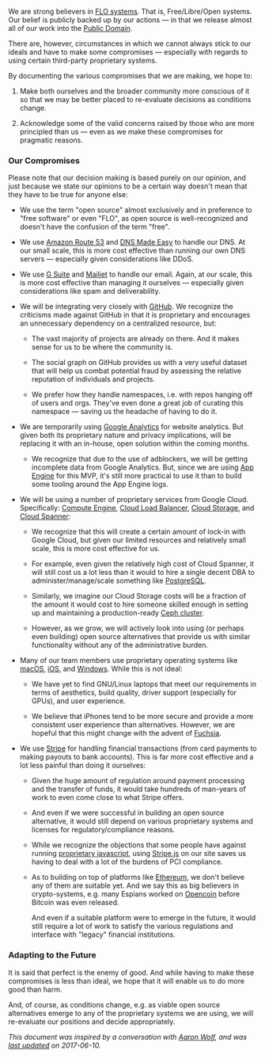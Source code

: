 We are strong believers in [FLO systems]. That is, Free/Libre/Open systems. Our
belief is publicly backed up by our actions — in that we release almost all of
our work into the [Public Domain].

There are, however, circumstances in which we cannot always stick to our ideals
and have to make some compromises — especially with regards to using certain
third-party proprietary systems.

By documenting the various compromises that we are making, we hope to:

1. Make both ourselves and the broader community more conscious of it so that we
   may be better placed to re-evaluate decisions as conditions change.

2. Acknowledge some of the valid concerns raised by those who are more principled
   than us — even as we make these compromises for pragmatic reasons.

### Our Compromises

Please note that our decision making is based purely on our opinion, and just
because we state our opinions to be a certain way doesn't mean that they have to
be true for anyone else:

* We use the term "open source" almost exclusively and in preference to "free
  software" or even "FLO", as open source is well-recognized and doesn't have
  the confusion of the term "free".

* We use [Amazon Route 53] and [DNS Made Easy] to handle our DNS. At our small
  scale, this is more cost effective than running our own DNS servers —
  especially given considerations like DDoS.

* We use [G Suite] and [Mailjet] to handle our email. Again, at our scale, this
  is more cost effective than managing it ourselves — especially given
  considerations like spam and deliverability.

* We will be integrating very closely with [GitHub]. We recognize the criticisms
  made against GitHub in that it is proprietary and encourages an unnecessary
  dependency on a centralized resource, but:

  * The vast majority of projects are already on there. And it makes sense for
    us to be where the community is.

  * The social graph on GitHub provides us with a very useful dataset that will
    help us combat potential fraud by assessing the relative reputation of
    individuals and projects.

  * We prefer how they handle namespaces, i.e. with repos hanging off of users
    and orgs. They've even done a great job of curating this namespace — saving
    us the headache of having to do it.

* We are temporarily using [Google Analytics] for website analytics. But given
  both its proprietary nature and privacy implications, will be replacing it
  with an in-house, open solution within the coming months.

  * We recognize that due to the use of adblockers, we will be getting
    incomplete data from Google Analytics. But, since we are using [App Engine]
    for this MVP, it's still more practical to use it than to build some tooling
    around the App Engine logs.

* We will be using a number of proprietary services from Google Cloud.
  Specifically: [Compute Engine], [Cloud Load Balancer], [Cloud Storage], and
  [Cloud Spanner][Cloud Spanner]:

  * We recognize that this will create a certain amount of lock-in with Google
    Cloud, but given our limited resources and relatively small scale, this is
    more cost effective for us.

  * For example, even given the relatively high cost of Cloud Spanner, it will
    still cost us a lot less than it would to hire a single decent DBA to
    administer/manage/scale something like [PostgreSQL].

  * Similarly, we imagine our Cloud Storage costs will be a fraction of the
    amount it would cost to hire someone skilled enough in setting up and
    maintaining a production-ready [Ceph cluster].

  * However, as we grow, we will actively look into using (or perhaps even
    building) open source alternatives that provide us with similar
    functionality without any of the administrative burden.

* Many of our team members use proprietary operating systems like [macOS],
  [iOS], and [Windows]. While this is not ideal:

  * We have yet to find GNU/Linux laptops that meet our requirements in terms of
    aesthetics, build quality, driver support (especially for GPUs), and user
    experience.

  * We believe that iPhones tend to be more secure and provide a more consistent
    user experience than alternatives. However, we are hopeful that this might
    change with the advent of [Fuchsia].

* We use [Stripe] for handling financial transactions (from card payments to
  making payouts to bank accounts). This is far more cost effective and a lot
  less painful than doing it ourselves:

  * Given the huge amount of regulation around payment processing and the
    transfer of funds, it would take hundreds of man-years of work to even come
    close to what Stripe offers.

  * And even if we were successful in building an open source alternative, it
    would still depend on various proprietary systems and licenses for
    regulatory/compliance reasons.

  * While we recognize the objections that some people have against running
    [proprietary javascript], using [Stripe.js] on our site saves us having to
    deal with a lot of the burdens of PCI compliance.

  * As to building on top of platforms like [Ethereum], we don't believe any of
    them are suitable yet. And we say this as big believers in crypto-systems,
    e.g. many Espians worked on [Opencoin] before Bitcoin was even released.

    And even if a suitable platform were to emerge in the future, it would still
    require a lot of work to satisfy the various regulations and interface with
    "legacy" financial institutions.

### Adapting to the Future

It is said that perfect is the enemy of good. And while having to make these
compromises is less than ideal, we hope that it will enable us to do more good
than harm.

And, of course, as conditions change, e.g. as viable open source alternatives
emerge to any of the proprietary systems we are using, we will re-evaluate our
positions and decide appropriately.

*This document was inspired by a conversation with [Aaron Wolf], and was [last
updated][revisions] on 2017-06-10.*

[Aaron Wolf]: https://github.com/wolftune
[Amazon Route 53]: https://aws.amazon.com/route53/
[App Engine]: https://cloud.google.com/appengine/
[Ceph cluster]: http://docs.ceph.com/docs/master/start/quick-ceph-deploy/
[Cloud Load Balancer]: https://cloud.google.com/load-balancing/
[Cloud Spanner]: https://cloud.google.com/spanner/
[Cloud Storage]: https://cloud.google.com/storage/
[Compute Engine]: https://cloud.google.com/compute/
[DNS Made Easy]: https://www.dnsmadeeasy.com/
[Ethereum]: https://www.ethereum.org/
[FLO systems]: https://wiki.snowdrift.coop/about/free-libre-open
[Fuchsia]: https://en.wikipedia.org/wiki/Google_Fuchsia
[G Suite]: https://gsuite.google.com/
[GitHub]: https://github.com/
[Google Analytics]: https://analytics.google.com/
[iOS]: https://developer.apple.com/ios/
[macOS]: https://developer.apple.com/macos/
[Mailjet]: https://www.mailjet.com/
[Opencoin]: https://opencoin.org/
[proprietary javascript]: https://www.gnu.org/philosophy/javascript-trap.html
[revisions]: https://github.com/tav/gitfund/commits/master/mvp/app/page/flos-statement.md
[PostgreSQL]: https://www.postgresql.org/
[Public Domain]: https://github.com/tav/gitfund/blob/master/UNLICENSE.md
[Stripe]: https://stripe.com/
[Stripe.js]: https://stripe.com/docs/stripe.js
[Windows]: https://www.microsoft.com/windows/
